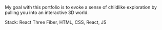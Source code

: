 My goal with this portfolio is to evoke a sense of childlike exploration by pulling you into an interactive 3D world.

Stack: React Three Fiber, HTML, CSS, React, JS